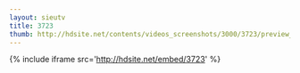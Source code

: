 ```yaml
---
layout: sieutv
title: 3723
thumb: http://hdsite.net/contents/videos_screenshots/3000/3723/preview_360p.mp4.jpg
---
```

{% include iframe src='http://hdsite.net/embed/3723' %}
 
